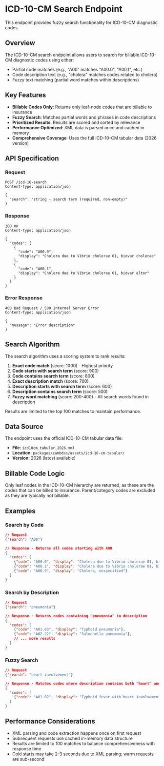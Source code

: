 # ICD-10-CM Search Endpoint

This endpoint provides fuzzy search functionality for ICD-10-CM diagnostic codes.

## Overview

The ICD-10-CM search endpoint allows users to search for billable ICD-10-CM diagnostic codes using either:

- Partial code matches (e.g., "A00" matches "A00.0", "A00.1", etc.)
- Code description text (e.g., "cholera" matches codes related to cholera)
- Fuzzy text matching (partial word matches within descriptions)

## Key Features

- **Billable Codes Only**: Returns only leaf-node codes that are billable to insurance
- **Fuzzy Search**: Matches partial words and phrases in code descriptions
- **Prioritized Results**: Results are scored and sorted by relevance
- **Performance Optimized**: XML data is parsed once and cached in memory
- **Comprehensive Coverage**: Uses the full ICD-10-CM tabular data (2026 version)

## API Specification

### Request

```http
POST /icd-10-search
Content-Type: application/json

{
  "search": "string - search term (required, non-empty)"
}
```

### Response

```http
200 OK
Content-Type: application/json

{
  "codes": [
    {
      "code": "A00.0",
      "display": "Cholera due to Vibrio cholerae 01, biovar cholerae"
    },
    {
      "code": "A00.1", 
      "display": "Cholera due to Vibrio cholerae 01, biovar eltor"
    }
  ]
}
```

### Error Response

```http
400 Bad Request / 500 Internal Server Error
Content-Type: application/json

{
  "message": "Error description"
}
```

## Search Algorithm

The search algorithm uses a scoring system to rank results:

1. **Exact code match** (score: 1000) - Highest priority
2. **Code starts with search term** (score: 900)
3. **Code contains search term** (score: 800)
4. **Exact description match** (score: 700)
5. **Description starts with search term** (score: 600)
6. **Description contains search term** (score: 500)
7. **Fuzzy word matching** (score: 200-400) - All search words found in description

Results are limited to the top 100 matches to maintain performance.

## Data Source

The endpoint uses the official ICD-10-CM tabular data file:

- **File**: `icd10cm_tabular_2026.xml`
- **Location**: `packages/zambdas/assets/icd-10-cm-tabular/`
- **Version**: 2026 (latest available)

## Billable Code Logic

Only leaf nodes in the ICD-10-CM hierarchy are returned, as these are the codes that can be billed to insurance. Parent/category codes are excluded as they are typically not billable.

## Examples

### Search by Code

```json
// Request
{"search": "A00"}

// Response - Returns all codes starting with A00
{
  "codes": [
    {"code": "A00.0", "display": "Cholera due to Vibrio cholerae 01, biovar cholerae"},
    {"code": "A00.1", "display": "Cholera due to Vibrio cholerae 01, biovar eltor"},
    {"code": "A00.9", "display": "Cholera, unspecified"}
  ]
}
```

### Search by Description

```json
// Request
{"search": "pneumonia"}

// Response - Returns codes containing "pneumonia" in description
{
  "codes": [
    {"code": "A01.03", "display": "Typhoid pneumonia"},
    {"code": "A02.22", "display": "Salmonella pneumonia"},
    // ... more results
  ]
}
```

### Fuzzy Search

```json
// Request  
{"search": "heart involvement"}

// Response - Matches codes where description contains both "heart" and "involvement"
{
  "codes": [
    {"code": "A01.02", "display": "Typhoid fever with heart involvement"}
  ]
}
```

## Performance Considerations

- XML parsing and code extraction happens once on first request
- Subsequent requests use cached in-memory data structure
- Results are limited to 100 matches to balance comprehensiveness with response time
- Cold starts may take 2-3 seconds due to XML parsing; warm requests are sub-second
